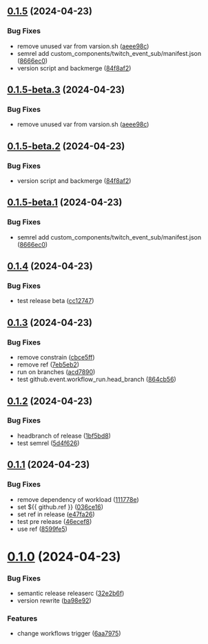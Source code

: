## [0.1.5](https://github.com/Jesibu/Twitch-Event-Sub/compare/v0.1.4...v0.1.5) (2024-04-23)


### Bug Fixes

* remove unused var from varsion.sh ([aeee98c](https://github.com/Jesibu/Twitch-Event-Sub/commit/aeee98cdd23f2e2c7f2a9c1b39b8bfb4f52e2212))
* semrel add custom_components/twitch_event_sub/manifest.json ([8666ec0](https://github.com/Jesibu/Twitch-Event-Sub/commit/8666ec0694867e6975777047912e6ee133f4ddb7))
* version script and backmerge ([84f8af2](https://github.com/Jesibu/Twitch-Event-Sub/commit/84f8af21712950e2d5367aea26a37f13bb8a2073))

## [0.1.5-beta.3](https://github.com/Jesibu/Twitch-Event-Sub/compare/v0.1.5-beta.2...v0.1.5-beta.3) (2024-04-23)


### Bug Fixes

* remove unused var from varsion.sh ([aeee98c](https://github.com/Jesibu/Twitch-Event-Sub/commit/aeee98cdd23f2e2c7f2a9c1b39b8bfb4f52e2212))

## [0.1.5-beta.2](https://github.com/Jesibu/Twitch-Event-Sub/compare/v0.1.5-beta.1...v0.1.5-beta.2) (2024-04-23)


### Bug Fixes

* version script and backmerge ([84f8af2](https://github.com/Jesibu/Twitch-Event-Sub/commit/84f8af21712950e2d5367aea26a37f13bb8a2073))

## [0.1.5-beta.1](https://github.com/Jesibu/Twitch-Event-Sub/compare/v0.1.4...v0.1.5-beta.1) (2024-04-23)


### Bug Fixes

* semrel add custom_components/twitch_event_sub/manifest.json ([8666ec0](https://github.com/Jesibu/Twitch-Event-Sub/commit/8666ec0694867e6975777047912e6ee133f4ddb7))

## [0.1.4](https://github.com/Jesibu/Twitch-Event-Sub/compare/v0.1.3...v0.1.4) (2024-04-23)


### Bug Fixes

* test release beta ([cc12747](https://github.com/Jesibu/Twitch-Event-Sub/commit/cc12747a7e260ff8920e33cf4ae9a80461686d9f))

## [0.1.3](https://github.com/Jesibu/Twitch-Event-Sub/compare/v0.1.2...v0.1.3) (2024-04-23)


### Bug Fixes

* remove constrain ([cbce5ff](https://github.com/Jesibu/Twitch-Event-Sub/commit/cbce5ff0e69b1ea477a76ca09693c6e4c275ad35))
* remove ref ([7eb5eb2](https://github.com/Jesibu/Twitch-Event-Sub/commit/7eb5eb21c43197faae1c4d7a2c661fd52dd3dedd))
* run on branches ([acd7890](https://github.com/Jesibu/Twitch-Event-Sub/commit/acd7890dc1eded7e3fdd2365e5cdb57c525610c7))
* test github.event.workflow_run.head_branch ([864cb56](https://github.com/Jesibu/Twitch-Event-Sub/commit/864cb56f1446c11e1395431398d315509fedd7d0))

## [0.1.2](https://github.com/Jesibu/Twitch-Event-Sub/compare/v0.1.1...v0.1.2) (2024-04-23)


### Bug Fixes

* headbranch of release ([1bf5bd8](https://github.com/Jesibu/Twitch-Event-Sub/commit/1bf5bd87753537a7bc7e93573598a934712c70fc))
* test semrel ([5d4f626](https://github.com/Jesibu/Twitch-Event-Sub/commit/5d4f6269b649d4db2b963089baa7961660751f56))

## [0.1.1](https://github.com/Jesibu/Twitch-Event-Sub/compare/v0.1.0...v0.1.1) (2024-04-23)


### Bug Fixes

* remove dependency of workload ([111778e](https://github.com/Jesibu/Twitch-Event-Sub/commit/111778e1a4d7ae4f7d11f96841346e70a8ed9534))
* set ${{ github.ref }} ([036ce16](https://github.com/Jesibu/Twitch-Event-Sub/commit/036ce16c192650c525e93ef33d940d741b320455))
* set ref in  release ([e47fa26](https://github.com/Jesibu/Twitch-Event-Sub/commit/e47fa26da8859737c033537b7066e699e800b38e))
* test pre release ([46ecef8](https://github.com/Jesibu/Twitch-Event-Sub/commit/46ecef8bb9103100f5bd77aba691706a65d7e543))
* use ref ([8599fe5](https://github.com/Jesibu/Twitch-Event-Sub/commit/8599fe558c72977a2e1f5b02d609e0b4ebf9de46))

# [0.1.0](https://github.com/Jesibu/Twitch-Event-Sub/compare/v0.0.2...v0.1.0) (2024-04-23)


### Bug Fixes

* semantic release releaserc ([32e2b6f](https://github.com/Jesibu/Twitch-Event-Sub/commit/32e2b6f436e175907cdd3bb9c2332af9e57d0980))
* version rewrite ([ba98e92](https://github.com/Jesibu/Twitch-Event-Sub/commit/ba98e925caed274e6d0c43a5afa3a80d1bcfa7e6))


### Features

* change workflows trigger ([6aa7975](https://github.com/Jesibu/Twitch-Event-Sub/commit/6aa797571036cfc4b000b5287574fc7e62d9d46c))
